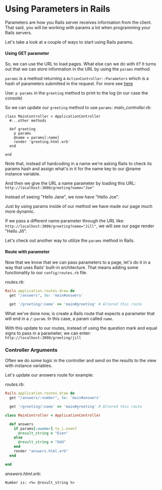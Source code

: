 # Using Parameters in Rails

Parameters are how you Rails server receives information from the client. That said, you will be working with params a lot when programming your Rails servers.

Let's take a look at a couple of ways to start using Rails params.

#### Using GET parameter

So, we can use the URL to load pages. What else can we do with it? It turns out that we can store information in the URL by using the `params` method.

`params` is a method returning a `ActionController::Parameters` which is a hash of parameters submitted in the request.
For more see <a href="http://api.rubyonrails.org/classes/ActionController/Parameters.html" target="_blank" >here</a>

Use: `p params` in the `greeting` method to print to the log (in our case the console)


So we can update our `greeting` method to use `params`:
*main_controller.rb*:
```
class MainController < ApplicationController
  #...other methods

  def greeting
    p params
    @name = params[:name]
    render 'greeting.html.erb'
  end

end
```

Note that, instead of hardcoding in a name we're asking Rails to check its params hash and assign what's in it for the name key to our @name instance variable.

And then we give the URL a name parameter by loading this URL:
`http://localhost:3000/greeting?name="Joe"`

Instead of seeing "Hello Jane", we now have "Hello Joe".

Just by using params inside of our method we have made our page much more dynamic.

If we pass a different name parameter through the URL like: `http://localhost:3000/greeting?name="Jill"`, we will see our page render "Hello Jill".

Let's check out another way to utilize the `params` method in Rails.

#### Route with parameter

Now that we know that we can pass parameters to a page, let's do it in a way that uses Rails' built-in architecture.  That means adding some functionality to our `config/routes.rb` file.

*routes.rb*:
```ruby
Rails.application.routes.draw do
  get "/answers", to: 'main#answers'

  get '/greeting/:name' => 'main#greeting' # Altered this route
```

What we've done now, is create a Rails route that expects a parameter that will end in a `/:param`. In this case, a param called `name`.

With this update to our routes, instead of using the question mark and equal signs to pass in a parameter, we can enter: `http://localhost:3000/greeting/jill`

### Controller Arguments

Often we do some logic in the controller and send on the results to the view with instance variables.

Let's update our answers route for example:

*routes.rb*:
```ruby
Rails.application.routes.draw do
  get "/answers/:number", to: 'main#answers'

  get '/greeting/:name' => 'main#greeting' # Altered this route
```

```ruby
class MainController < ApplicationController

  def answers
    if params[:number].to_i.even?
      @result_string = "Even"
    else
      @result_string = "Odd"
    end
    render "answers.html.erb"
  end

end
```

*answers.html.erb*:
```
Number is: <%= @result_string %>
```
